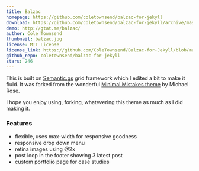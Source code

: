 ```yaml
---
title: Balzac
homepage: https://github.com/coletownsend/balzac-for-jekyll
download: https://github.com/coletownsend/balzac-for-jekyll/archive/master.zip
demo: http://gtat.me/balzac/
author: Cole Townsend
thumbnail: balzac.jpg
license: MIT License
license_link: https://github.com/ColeTownsend/Balzac-for-Jekyll/blob/master/LICENSE
github_repo: coletownsend/balzac-for-jekyll
stars: 246
---
```


This is built on [Semantic.gs](http://semantic.gs/) grid framework
which I edited a bit to make it fluid. It was forked from the wonderful
[Minimal Mistakes theme](https://github.com/mmistakes/minimal-mistakes)
by Michael Rose.

I hope you enjoy using, forking, whatevering this theme as much as I
did making it.

### Features

* flexible, uses max-width for responsive goodness
* responsive drop down menu
* retina images using @2x
* post loop in the footer showing 3 latest post
* custom portfolio page for case studies
